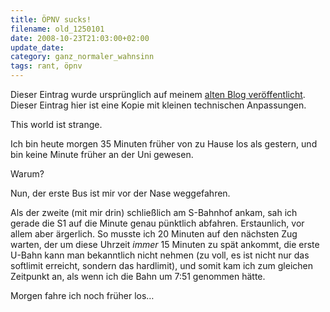 ```yaml
---
title: ÖPNV sucks!
filename: old_1250101
date: 2008-10-23T21:03:00+02:00
update_date:
category: ganz_normaler_wahnsinn
tags: rant, öpnv
---
```

Dieser Eintrag wurde ursprünglich auf meinem [alten Blog veröffentlicht](https://stu.blogger.de/stories/1250101/). Dieser Eintrag hier ist eine Kopie mit kleinen technischen Anpassungen.

This world ist strange.

Ich bin heute morgen 35 Minuten früher von zu Hause los als gestern, und bin keine Minute früher an der Uni gewesen.

Warum?

Nun, der erste Bus ist mir vor der Nase weggefahren.

Als der zweite (mit mir drin) schließlich am S-Bahnhof ankam, sah ich gerade die S1 auf die Minute genau pünktlich abfahren. Erstaunlich, vor allem aber ärgerlich.
So musste ich 20 Minuten auf den nächsten Zug warten, der um diese Uhrzeit _immer_ 15 Minuten zu spät ankommt, die erste U-Bahn kann man bekanntlich nicht nehmen (zu voll, es ist nicht nur das softlimit erreicht, sondern das hardlimit), und somit kam ich zum gleichen Zeitpunkt an, als wenn ich die Bahn um 7:51 genommen hätte.

Morgen fahre ich noch früher los…
